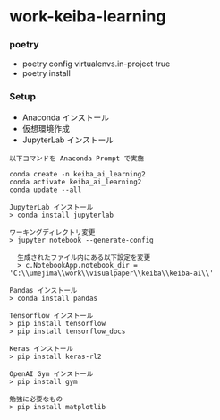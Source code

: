 # work-keiba-learning

### poetry

* poetry config virtualenvs.in-project true
* poetry install

### Setup

* Anaconda インストール
* 仮想環境作成
* JupyterLab インストール

```
以下コマンドを Anaconda Prompt で実施

conda create -n keiba_ai_learning2
conda activate keiba_ai_learning2
conda update --all

JupyterLab インストール
> conda install jupyterlab

ワーキングディレクトリ変更
> jupyter notebook --generate-config

  生成されたファイル内にある以下設定を変更
  > c.NotebookApp.notebook_dir = 'C:\\umejima\\work\\visualpaper\\keiba\\keiba-ai\\'

Pandas インストール
> conda install pandas

Tensorflow インストール
> pip install tensorflow
> pip install tensorflow_docs

Keras インストール
> pip install keras-rl2

OpenAI Gym インストール
> pip install gym

勉強に必要なもの
> pip install matplotlib
```
